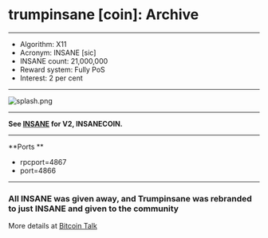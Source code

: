 # trumpinsane [coin]: Archive #

----

- Algorithm: X11
- Acronym: INSANE [sic]
- INSANE count: 21,000,000
- Reward system: Fully PoS
- Interest: 2 per cent

----

![splash.png](https://cdn.pbrd.co/images/9TwUAp0Gb.png)

----


**See [INSANE](https://github.com/insaneinthemembrane/v2/) for V2, INSANECOIN.**

----

**Ports
**

- rpcport=4867
- port=4866


----

### All INSANE was given away, and Trumpinsane was rebranded to just INSANE and given to the community ###

More details at [Bitcoin Talk](https://bitcointalk.org/index.php?topic=1607316.0)
